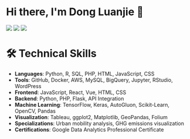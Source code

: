 # Hi there, I'm Dong Luanjie 👋

![](http://github-profile-summary-cards.vercel.app/api/cards/profile-details?username=Luanjie-Dong&theme=default)
![](http://github-profile-summary-cards.vercel.app/api/cards/stats?username=Luanjie-Dong&theme=default) ![](http://github-profile-summary-cards.vercel.app/api/cards/most-commit-language?username=Luanjie-Dong&theme=default)


# 🛠️ Technical Skills

- **Languages**: Python, R, SQL, PHP, HTML, JavaScript, CSS
- **Tools**: GitHub, Docker, AWS, MySQL, BigQuery, Jupyter, RStudio, WordPress
- **Frontend**: JavaScript, React, Vue, HTML, CSS
- **Backend**: Python, PHP, Flask, API Integration
- **Machine Learning**: TensorFlow, Keras, AutoGluon, Scikit-Learn, OpenCV, Pandas
- **Visualization**: Tableau, ggplot2, Matplotlib, GeoPandas, Folium
- **Specializations**: Urban mobility analysis, GHG emissions visualization
- **Certifications**: Google Data Analytics Professional Certificate



